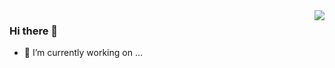 <img align="right" src="https://github-readme-stats.vercel.app/api?username=Sharakovia&show_icons=true&theme=vue&hide_title=true" />

### Hi there 👋

- 🔭 I’m currently working on ...

<!--
**baolong24/baolong24** is a ✨ _special_ ✨ repository because its `README.md` (this file) appears on your GitHub profile.

Here are some ideas to get you started:

- 🔭 I’m currently working on ...
- 🌱 I’m currently learning ...
- 👯 I’m looking to collaborate on ...
- 🤔 I’m looking for help with ...
- 💬 Ask me about ...
- 📫 How to reach me: ...
- 😄 Pronouns: ...
- ⚡ Fun fact: ...
-->
